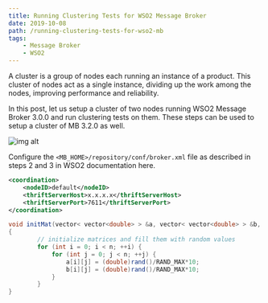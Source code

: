 ```yaml
---
title: Running Clustering Tests for WSO2 Message Broker
date: 2019-10-08
path: /running-clustering-tests-for-wso2-mb
tags: 
    - Message Broker
    - WSO2
---
```

A cluster is a group of nodes each running an instance of a product. This cluster of nodes act as a single instance, dividing up the work among the nodes, improving performance and reliability.

In this post, let us setup a cluster of two nodes running WSO2 Message Broker 3.0.0 and run clustering tests on them. These steps can be used to setup a cluster of MB 3.2.0 as well.

![img alt](https://images.unsplash.com/photo-1593642634315-48f5414c3ad9?ixlib=rb-1.2.1&ixid=eyJhcHBfaWQiOjEyMDd9&auto=format&fit=crop&w=1950&q=80)

Configure the `<MB_HOME>/repository/conf/broker.xml` file as described in steps 2 and 3 in WSO2 documentation here.

```xml
<coordination>
    <nodeID>default</nodeID>
    <thriftServerHost>x.x.x.x</thriftServerHost>
    <thriftServerPort>7611</thriftServerPort>
</coordination>
```

```java
void initMat(vector< vector<double> > &a, vector< vector<double> > &b, int n)
{
		// initialize matrices and fill them with random values
		for (int i = 0; i < n; ++i) {
			for (int j = 0; j < n; ++j) {
				a[i][j] = (double)rand()/RAND_MAX*10;
				b[i][j] = (double)rand()/RAND_MAX*10;
			}
		}
}
```